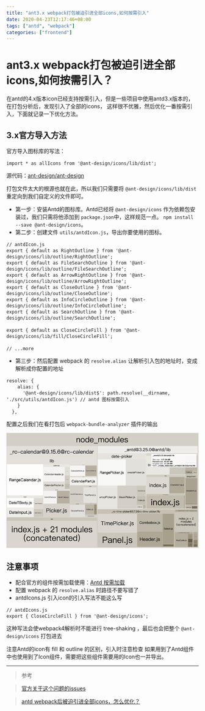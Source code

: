 ```yaml
---
title: "ant3.x webpack打包被迫引进全部icons,如何按需引入"
date: 2020-04-23T12:17:46+08:00
tags: ["antd", "webpack"]
categories: ["frontend"]
---
```


# ant3.x webpack打包被迫引进全部icons,如何按需引入？

在antd的4.x版本icon已经支持按需引入，但是一些项目中使用antd3.x版本的，在打包分析后，发现引入了全部的icons，
这样很不优雅，然后优化一番按需引入，下面就记录一下优化方法。

## 3.x官方导入方法

官方导入图标库的写法：

```
import * as allIcons from '@ant-design/icons/lib/dist';
```

源代码：[ant-design/ant-design](https://github.com/ant-design/ant-design/blob/4a41dd18489cf175c5db2d683b6bf7c615579d19/components/icon/index.tsx#L3)


打包文件太大的根源也就在此，所以我们只需要将 `@ant-design/icons/lib/dist` 重定向到我们自定义的文件即可。

- 第一步：安装Antd的图标库。Antd已经将 `@ant-design/icons` 作为依赖包安装过，我们只需将他添加到 `package.json`中，这样规范一点。 `npm install --save @ant-design/icons`。
- 第二步：创建文件 `utils/antdIcon.js`，导出你要使用的图标。

```
// antdIcon.js
export { default as RightOutline } from '@ant-design/icons/lib/outline/RightOutline';
export { default as FileSearchOutline } from '@ant-design/icons/lib/outline/FileSearchOutline';
export { default as ArrowRightOutline } from '@ant-design/icons/lib/outline/ArrowRightOutline';
export { default as CloseOutline } from '@ant-design/icons/lib/outline/CloseOutline';
export { default as InfoCircleOutline } from '@ant-design/icons/lib/outline/InfoCircleOutline';
export { default as SearchOutline } from '@ant-design/icons/lib/outline/SearchOutline';

export { default as CloseCircleFill } from '@ant-design/icons/lib/fill/CloseCircleFill';

// ...more
```

- 第三步：然后配置 webpack 的 `resolve.alias` 让解析引入包的地址时，变成解析成你配置的地址

```
resolve: {
    alias: {
      '@ant-design/icons/lib/dist$': path.resolve(__dirname, './src/utils/antdIcon.js') // antd 图标按需引入
    }
  },
```

配置之后我们在看打包后 `webpack-bundle-analyzer` 插件的输出

![webpack](../assets/webpack-bundle-analyzer-opz.png)


## 注意事项
- 配合官方的组件按需加载使用：[Antd 按需加载](https://link.zhihu.com/?target=https%3A//ant.design/docs/react/introduce-cn%23%25E6%258C%2589%25E9%259C%2580%25E5%258A%25A0%25E8%25BD%25BD)
- 配置 webpack 的 `resolve.alias` 时路径不要写错了
- antdIcons.js 引入icon的引入写法不能这么写
```
// antdIcons.js
export { CloseCircleFill } from '@ant-design/icons';
```

这种写法会使webpack4解析时不能进行 tree-shaking ，最后也会把整个 `@ant-design/icons` 打包进去

注意Antd的icon有 fill 和 outline 的区别，引入时注意检查
如果用到了Antd组件中也使用到了Icon组件，需要把这些组件需要用的Icon也一并导出。

----------

> 参考

> [官方关于这个问题的issues](https://github.com/ant-design/ant-design/issues/12011)

> [antd webpack后被迫引进全部icons，怎么优化？](https://www.zhihu.com/question/308898834)